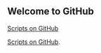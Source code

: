 ## Welcome to GitHub

[Scripts on GitHub](https://github.com/gvariscooliveira/scripts/)

<a href="https://github.com/gvariscooliveira/scripts/" >

  
  <p>Scripts on <a href="https://github.com/gvariscooliveira/scripts/" target="_blank" rel="noopener noreferrer">GitHub</a>.</p>
